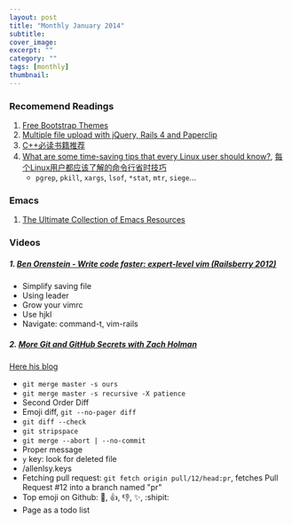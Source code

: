 ```yaml
---
layout: post
title: "Monthly January 2014"
subtitle:
cover_image:
excerpt: ""
category: ""
tags: [monthly]
thumbnail:
---
```


### Recomemend Readings

1. [Free Bootstrap Themes](http://www.blacktie.co/)
2. [Multiple file upload with jQuery, Rails 4 and Paperclip](http://5minutenpause.com/blog/2013/09/04/multiple-file-upload-with-jquery-rails-4-and-paperclip/)
3. [C++必读书籍推荐](http://bestcbooks.com/recommended-cpp-books)
4. [What are some time-saving tips that every Linux user should know?](http://www.quora.com/Linux/What-are-some-time-saving-tips-that-every-Linux-user-should-know#step=6), [每个Linux用户都应该了解的命令行省时技巧](http://blog.jobbole.com/54425/)
	* `pgrep`, `pkill`, `xargs`, `lsof`, `*stat`, `mtr`, `siege`...

### Emacs

1. [The Ultimate Collection of Emacs Resources](http://batsov.com/articles/2011/11/30/the-ultimate-collection-of-emacs-resources/)

### Videos

##### 1. [Ben Orenstein - Write code faster: expert-level vim (Railsberry 2012)](https://www.youtube.com/watch?v=SkdrYWhh-8s)

* Simplify saving file
* Using leader
* Grow your vimrc
* Use hjkl
* Navigate: command-t, vim-rails

##### 2.  [More Git and GitHub Secrets with Zach Holman](https://vimeo.com/76197230)

[Here his blog](http://zachholman.com/talk/more-git-and-github-secrets/)

* `git merge master -s ours`
* `git merge master -s recursive -X patience`
* Second Order Diff
* Emoji diff, `git --no-pager diff`
* `git diff --check`
* `git stripspace`
* `git merge --abort | --no-commit`
* Proper message
* `y` key: look for deleted file
* /allenlsy.keys
* Fetching pull request: `git fetch origin pull/12/head:pr`, fetches Pull Request #12 into a branch named "pr"
* Top emoji on Github: :clap:, :+1:, :-1:, :sparkles:, :shipit:
* Page as a todo list


